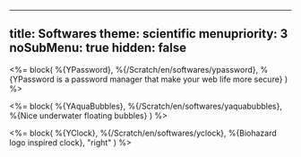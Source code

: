-----
title: Softwares
theme: scientific
menupriority: 3
noSubMenu: true
hidden: false
-----
<%= block( %{YPassword}, 
    %{/Scratch/en/softwares/ypassword}, 
    %{YPassword is a password manager that make your web life more secure} 
) %>

<%= block( %{YAquaBubbles}, 
   %{/Scratch/en/softwares/yaquabubbles}, 
   %{Nice underwater floating bubbles}
    ) %>

<%= block( %{YClock}, 
   %{/Scratch/en/softwares/yclock}, 
   %{Biohazard logo inspired clock},
    "right"
    ) %>

<div class="flush"></div>
